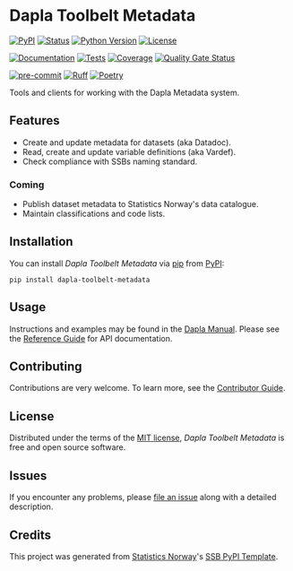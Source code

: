 # Dapla Toolbelt Metadata

[![PyPI](https://img.shields.io/pypi/v/dapla-toolbelt-metadata.svg)][pypi status]
[![Status](https://img.shields.io/pypi/status/dapla-toolbelt-metadata.svg)][pypi status]
[![Python Version](https://img.shields.io/pypi/pyversions/dapla-toolbelt-metadata)][pypi status]
[![License](https://img.shields.io/pypi/l/dapla-toolbelt-metadata)][license]

[![Documentation](https://github.com/statisticsnorway/dapla-toolbelt-metadata/actions/workflows/docs.yml/badge.svg)][documentation]
[![Tests](https://github.com/statisticsnorway/dapla-toolbelt-metadata/actions/workflows/tests.yml/badge.svg)][tests]
[![Coverage](https://sonarcloud.io/api/project_badges/measure?project=statisticsnorway_dapla-toolbelt-metadata&metric=coverage&token=ee0a4d273db2bf811222fca5dffccd4592e3d536)][sonarcov]
[![Quality Gate Status](https://sonarcloud.io/api/project_badges/measure?project=statisticsnorway_dapla-toolbelt-metadata&metric=alert_status&token=ee0a4d273db2bf811222fca5dffccd4592e3d536)][sonarquality]

[![pre-commit](https://img.shields.io/badge/pre--commit-enabled-brightgreen?logo=pre-commit&logoColor=white)][pre-commit]
[![Ruff](https://img.shields.io/endpoint?url=https://raw.githubusercontent.com/astral-sh/ruff/main/assets/badge/v2.json)](https://github.com/astral-sh/ruff)
[![Poetry](https://img.shields.io/endpoint?url=https://python-poetry.org/badge/v0.json)][poetry]

[pypi status]: https://pypi.org/project/dapla-toolbelt-metadata/
[documentation]: https://statisticsnorway.github.io/dapla-toolbelt-metadata
[tests]: https://github.com/statisticsnorway/dapla-toolbelt-metadata/actions?workflow=Tests
[sonarcov]: https://sonarcloud.io/summary/overall?id=statisticsnorway_dapla-toolbelt-metadata
[sonarquality]: https://sonarcloud.io/summary/overall?id=statisticsnorway_dapla-toolbelt-metadata
[pre-commit]: https://github.com/pre-commit/pre-commit
[poetry]: https://python-poetry.org/

Tools and clients for working with the Dapla Metadata system.

## Features

- Create and update metadata for datasets (aka Datadoc).
- Read, create and update variable definitions (aka Vardef).
- Check compliance with SSBs naming standard.

### Coming

- Publish dataset metadata to Statistics Norway's data catalogue.
- Maintain classifications and code lists.

## Installation

You can install _Dapla Toolbelt Metadata_ via [pip] from [PyPI]:

```console
pip install dapla-toolbelt-metadata
```

## Usage

Instructions and examples may be found in the [Dapla Manual](https://manual.dapla.ssb.no/statistikkere/). Please see the [Reference Guide] for API documentation.

## Contributing

Contributions are very welcome.
To learn more, see the [Contributor Guide].

## License

Distributed under the terms of the [MIT license][license],
_Dapla Toolbelt Metadata_ is free and open source software.

## Issues

If you encounter any problems,
please [file an issue] along with a detailed description.

## Credits

This project was generated from [Statistics Norway]'s [SSB PyPI Template].

[statistics norway]: https://www.ssb.no/en
[pypi]: https://pypi.org/
[ssb pypi template]: https://github.com/statisticsnorway/ssb-pypitemplate
[file an issue]: https://github.com/statisticsnorway/dapla-toolbelt-metadata/issues
[pip]: https://pip.pypa.io/

<!-- github-only -->

[license]: https://github.com/statisticsnorway/dapla-toolbelt-metadata/blob/main/LICENSE
[contributor guide]: https://github.com/statisticsnorway/dapla-toolbelt-metadata/blob/main/CONTRIBUTING.md
[reference guide]: https://statisticsnorway.github.io/dapla-toolbelt-metadata/reference.html
